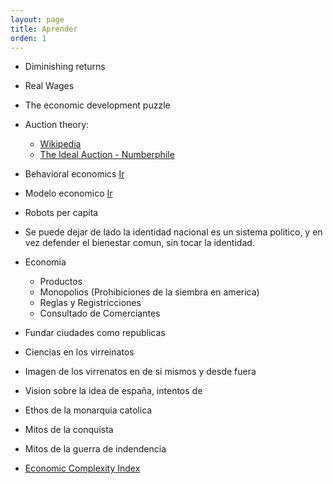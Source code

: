 ```yaml
---
layout: page
title: Aprender
orden: 1
---
```


- Diminishing returns
- Real Wages
- The economic development puzzle


- Auction theory:
    - [Wikipedia](https://en.wikipedia.org/wiki/Auction_theory)
    - [The Ideal Auction - Numberphile](https://www.youtube.com/watch?v=4kWuxfVbIaU)

- Behavioral economics [Ir](https://en.wikipedia.org/wiki/Behavioral_economics)
- Modelo economico [Ir](https://en.wikipedia.org/wiki/Economic_model)
- Robots per capita

- Se puede dejar de lado la identidad nacional es un sistema politico, y en vez defender el bienestar comun, sin tocar la identidad.

- Economia
    - Productos
    - Monopolios (Prohibiciones de la siembra en america)
    - Reglas y Registricciones
    - Consultado de Comerciantes

- Fundar ciudades como republicas
- Ciencias  en los virreinatos
- Imagen de los virrenatos en de si mismos y desde fuera
- Vision sobre la idea de españa, intentos de 

- Ethos de la monarquia catolica

- Mitos de la conquista
- Mitos de la guerra de indendencia

- [Economic Complexity Index](https://en.wikipedia.org/wiki/Economic_Complexity_Index)